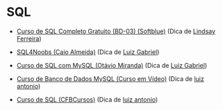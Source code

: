 # SQL

- [Curso de SQL Completo Gratuito (BD-03) (Softblue)](https://www.softblue.com.br/site/curso/id/3/CURSO+DE+SQL+COMPLETO+BASICO+AO+AVANCADO+ON+LINE+BD03+GRATIS) (Dica de [Lindsay Ferreira](https://github.com/linferreira))

- [SQL4Noobs (Caio Almeida)](https://github.com/caioreix/SQL4Noobs) (Dica de [Luiz Gabriel](https://github.com/Luizrebelatto))

- [Curso de SQL com MySQL (Otávio Miranda)](https://www.youtube.com/playlist?list=PLbIBj8vQhvm2WT-pjGS5x7zUzmh4VgvRk) (Dica de [Luiz Gabriel](https://github.com/Luizrebelatto))

- [Curso de Banco de Dados MySQL (Curso em Vídeo)](https://www.youtube.com/watch?v=Ofktsne-utM&list=PLHz_AreHm4dkBs-795Dsgvau_ekxg8g1r) (Dica de [luiz antonio](https://github.com/LuizAnt201))

- [Curso de SQL (CFBCursos)](https://www.youtube.com/watch?v=adIIAEc3Q04&list=PLx4x_zx8csUgQUjExcssR3utb3JIX6Kra) (Dica de [luiz antonio](https://github.com/LuizAnt201))
